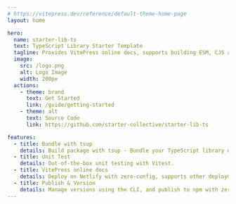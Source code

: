 ```yaml
---
# https://vitepress.dev/reference/default-theme-home-page
layout: home

hero:
  name: starter-lib-ts
  text: TypeScript Library Starter Template
  tagline: Provides VitePress online docs, supports building ESM, CJS and IIFE formats.
  image:
    src: /logo.png
    alt: Logo Image
    width: 200px
  actions:
    - theme: brand
      text: Get Started
      link: /guide/getting-started
    - theme: alt
      text: Source Code
      link: https://github.com/starter-collective/starter-lib-ts

features:
  - title: Bundle with tsup
    details: Build package with tsup - Bundle your TypeScript library with no config.
  - title: Unit Test
    details: Out-of-the-box unit testing with Vitest.
  - title: VitePress online docs
    details: Deploy on Netlify with zero-config, supports other deployment methods as well.
  - title: Publish & Version
    details: Manage versions using the CLI, and publish to npm with zero-config
---
```

